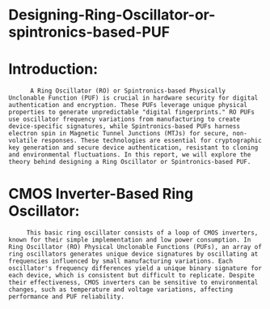 # Designing-Ring-Oscillator-or-spintronics-based-PUF
# Introduction:
          A Ring Oscillator (RO) or Spintronics-based Physically Unclonable Function (PUF) is crucial in hardware security for digital authentication and encryption. These PUFs leverage unique physical properties to generate unpredictable "digital fingerprints." RO PUFs use oscillator frequency variations from manufacturing to create device-specific signatures, while Spintronics-based PUFs harness electron spin in Magnetic Tunnel Junctions (MTJs) for secure, non-volatile responses. These technologies are essential for cryptographic key generation and secure device authentication, resistant to cloning and environmental fluctuations. In this report, we will explore the theory behind designing a Ring Oscillator or Spintronics-based PUF.
# CMOS Inverter-Based Ring Oscillator: 
         This basic ring oscillator consists of a loop of CMOS inverters, known for their simple implementation and low power consumption. In Ring Oscillator (RO) Physical Unclonable Functions (PUFs), an array of ring oscillators generates unique device signatures by oscillating at frequencies influenced by small manufacturing variations. Each oscillator's frequency differences yield a unique binary signature for each device, which is consistent but difficult to replicate. Despite their effectiveness, CMOS inverters can be sensitive to environmental changes, such as temperature and voltage variations, affecting performance and PUF reliability.
         
